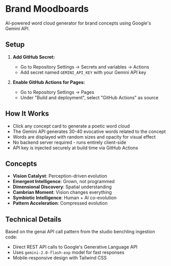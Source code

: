 # Brand Moodboards

AI-powered word cloud generator for brand concepts using Google's Gemini API.

## Setup

1. **Add GitHub Secret:**
   - Go to Repository Settings → Secrets and variables → Actions
   - Add secret named `GEMINI_API_KEY` with your Gemini API key

2. **Enable GitHub Actions for Pages:**
   - Go to Repository Settings → Pages
   - Under "Build and deployment", select "GitHub Actions" as source

## How It Works

- Click any concept card to generate a poetic word cloud
- The Gemini API generates 30-40 evocative words related to the concept
- Words are displayed with random sizes and opacity for visual effect
- No backend server required - runs entirely client-side
- API key is injected securely at build time via GitHub Actions

## Concepts

- **Vision Catalyst**: Perception-driven evolution
- **Emergent Intelligence**: Grown, not programmed  
- **Dimensional Discovery**: Spatial understanding
- **Cambrian Moment**: Vision changes everything
- **Symbiotic Intelligence**: Human + AI co-evolution
- **Pattern Acceleration**: Compressed evolution

## Technical Details

Based on the genai API call pattern from the studio benchling ingestion code:
- Direct REST API calls to Google's Generative Language API
- Uses `gemini-2.0-flash-exp` model for fast responses
- Mobile-responsive design with Tailwind CSS

